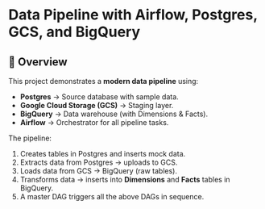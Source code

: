 # Data Pipeline with Airflow, Postgres, GCS, and BigQuery

## 📌 Overview
This project demonstrates a **modern data pipeline** using:
- **Postgres** → Source database with sample data.
- **Google Cloud Storage (GCS)** → Staging layer.
- **BigQuery** → Data warehouse (with Dimensions & Facts).
- **Airflow** → Orchestrator for all pipeline tasks.

The pipeline:
1. Creates tables in Postgres and inserts mock data.
2. Extracts data from Postgres → uploads to GCS.
3. Loads data from GCS → BigQuery (raw tables).
4. Transforms data → inserts into **Dimensions** and **Facts** tables in BigQuery.
5. A master DAG triggers all the above DAGs in sequence.

